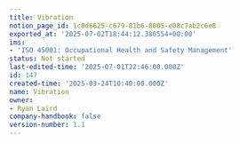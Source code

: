 ```yaml
---
title: Vibration
notion_page_id: 1c0d6625-c679-81b6-8005-e08c7ab2c6e8
exported_at: '2025-07-02T18:44:12.386554+00:00'
ims:
- 'ISO 45001: Occupational Health and Safety Management'
status: Not started
last-edited-time: '2025-07-01T22:46:00.000Z'
id: 147
created-time: '2025-03-24T10:40:00.000Z'
name: Vibration
owner:
- Ryan Laird
company-handbook: false
version-number: 1.1
---
```


